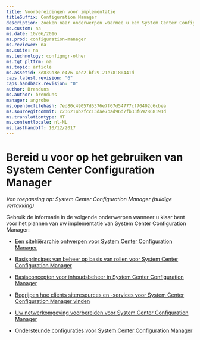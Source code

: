 ```yaml
---
title: Voorbereidingen voor implementatie
titleSuffix: Configuration Manager
description: Zoeken naar onderwerpen waarmee u een System Center Configuration Manager-implementatie plannen.
ms.custom: na
ms.date: 10/06/2016
ms.prod: configuration-manager
ms.reviewer: na
ms.suite: na
ms.technology: configmgr-other
ms.tgt_pltfrm: na
ms.topic: article
ms.assetid: 3e839a3e-e476-4ec2-bf29-21e78180441d
caps.latest.revision: "6"
caps.handback.revision: "0"
author: Brenduns
ms.author: brenduns
manager: angrobe
ms.openlocfilehash: 7ed80c49057d5376e7f67d54777cf70402c6cbea
ms.sourcegitcommit: c236214b2fcc13dae7bad96d7fb33f692868191d
ms.translationtype: MT
ms.contentlocale: nl-NL
ms.lasthandoff: 10/12/2017
---
```

# <a name="get-ready-for-system-center-configuration-manager"></a>Bereid u voor op het gebruiken van System Center Configuration Manager

*Van toepassing op: System Center Configuration Manager (huidige vertakking)*

Gebruik de informatie in de volgende onderwerpen wanneer u klaar bent voor het plannen van uw implementatie van System Center Configuration Manager:  


  -   [Een sitehiërarchie ontwerpen voor System Center Configuration Manager](../../core/plan-design/hierarchy/design-a-hierarchy-of-sites.md)  

  -   [Basisprincipes van beheer op basis van rollen voor System Center Configuration Manager](../../core/understand/fundamentals-of-role-based-administration.md)  

  -   [Basisconcepten voor inhoudsbeheer in System Center Configuration Manager](../../core/plan-design/hierarchy/fundamental-concepts-for-content-management.md)  

  -   [Begrijpen hoe clients siteresources en -services voor System Center Configuration Manager vinden](../../core/plan-design/hierarchy/understand-how-clients-find-site-resources-and-services.md)  

-   [Uw netwerkomgeving voorbereiden voor System Center Configuration Manager](/sccm/core/plan-design/network/configure-firewalls-ports-domains)  

-   [Ondersteunde configuraties voor System Center Configuration Manager](../../core/plan-design/configs/supported-configurations.md)  
